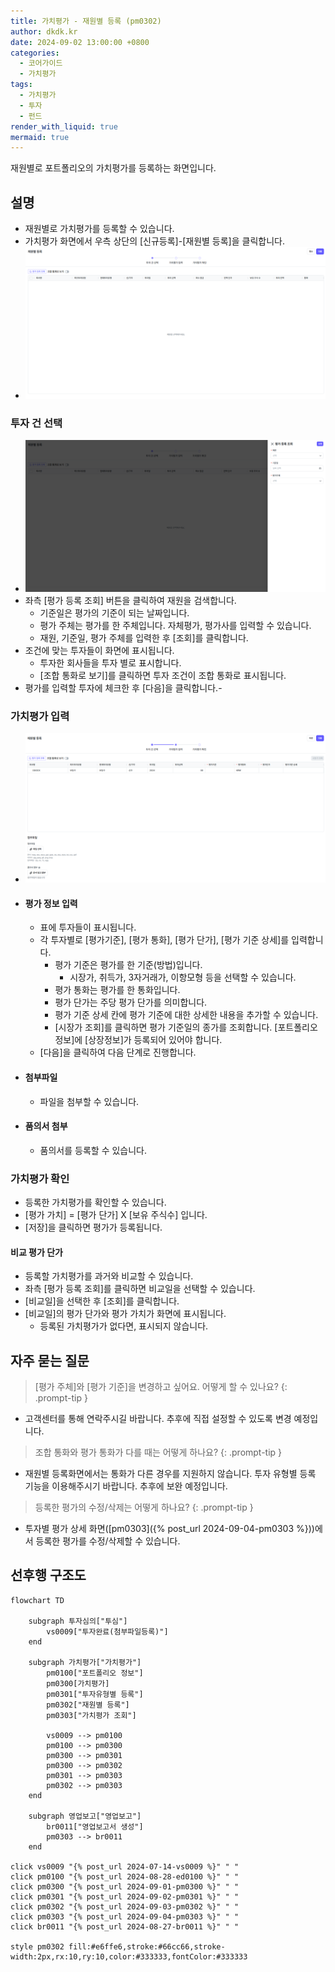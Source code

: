 ```yaml
---
title: 가치평가 - 재원별 등록 (pm0302)
author: dkdk.kr
date: 2024-09-02 13:00:00 +0800
categories:
  - 코어가이드
  - 가치평가
tags:
  - 가치평가
  - 투자
  - 펀드
render_with_liquid: true
mermaid: true
---
```

재원별로 포트폴리오의 가치평가를 등록하는 화면입니다.
## 설명
- 재원별로 가치평가를 등록할 수 있습니다. 
- 가치평가 화면에서 우측 상단의 [신규등록]-[재원별 등록]을 클릭합니다.
- ![가치평가7](assets/img/Pasted%20image%2020250122151101.png)
### 투자 건 선택
-  ![가치평가8](assets/img/Pasted%20image%2020250122151122.png)
- 좌측 [평가 등록 조회] 버튼을 클릭하여 재원을 검색합니다.
	- 기준일은 평가의 기준이 되는 날짜입니다. 
	- 평가 주체는 평가를 한 주체입니다. 자체평가, 평가사를 입력할 수 있습니다.
	- 재원, 기준일, 평가 주체를 입력한 후 [조회]를 클릭합니다.
- 조건에 맞는 투자들이 화면에 표시됩니다.
	- 투자한 회사들을 투자 별로 표시합니다.
	- [조합 통화로 보기]를 클릭하면 투자 조건이 조합 통화로 표시됩니다.
- 평가를 입력할 투자에 체크한 후 [다음]을 클릭합니다.-
### 가치평가 입력
- ![가치평가9](assets/img/Pasted%20image%2020250122151528.png)
- #### 평가 정보 입력
	- 표에 투자들이 표시됩니다.
	- 각 투자별로 [평가기준], [평가 통화], [평가 단가], [평가 기준 상세]를 입력합니다.
		- 평가 기준은 평가를 한 기준(방법)입니다.
			- 시장가, 취득가, 3자거래가, 이항모형 등을 선택할 수 있습니다.
		- 평가 통화는 평가를 한 통화입니다.
		- 평가 단가는 주당 평가 단가를 의미합니다.
		- 평가 기준 상세 칸에 평가 기준에 대한 상세한 내용을 추가할 수 있습니다.
		- [시장가 조회]를 클릭하면 평가 기준일의 종가를 조회합니다. [포트폴리오 정보]에 [상장정보]가 등록되어 있어야 합니다.	
	- [다음]을 클릭하여 다음 단계로 진행합니다.
- #### 첨부파일
	- 파일을 첨부할 수 있습니다.
- #### 품의서 첨부
	- 품의서를 등록할 수 있습니다.
### 가치평가 확인
- 등록한 가치평가를 확인할 수 있습니다.
- [평가 가치] = [평가 단가] X [보유 주식수] 입니다.
- [저장]을 클릭하면 평가가 등록됩니다. 
#### 비교 평가 단가
- 등록할 가치평가를 과거와 비교할 수 있습니다.
- 좌측 [평가 등록 조회]를 클릭하면 비교일을 선택할 수 있습니다.
- [비교일]을 선택한 후 [조회]를 클릭합니다.
- [비교일]의 평가 단가와 평가 가치가 화면에 표시됩니다.
	- 등록된 가치평가가 없다면, 표시되지 않습니다.

## 자주 묻는 질문

> [평가 주체]와 [평가 기준]을 변경하고 싶어요. 어떻게 할 수 있나요?
{: .prompt-tip }

- 고객센터를 통해 연락주시길 바랍니다. 추후에 직접 설정할 수 있도록 변경 예정입니다. 

> 조합 통화와 평가 통화가 다를 때는 어떻게 하나요?
{: .prompt-tip }

- 재원별 등록화면에서는 통화가 다른 경우를 지원하지 않습니다. 투자 유형별 등록 기능을 이용해주시기 바랍니다. 추후에 보완 예정입니다. 

> 등록한 평가의 수정/삭제는 어떻게 하나요?
{: .prompt-tip }

- 투자별 평가 상세 화면([pm0303]({% post_url 2024-09-04-pm0303 %}))에서 등록한 평가를 수정/삭제할 수 있습니다.
  

## 선후행 구조도
```mermaid
flowchart TD

    subgraph 투자심의["투심"]
        vs0009["투자완료(첨부파일등록)"]
    end

    subgraph 가치평가["가치평가"]
	    pm0100["포트폴리오 정보"]
	    pm0300[가치평가]
        pm0301["투자유형별 등록"]
        pm0302["재원별 등록"]
        pm0303["가치평가 조회"]
        
        vs0009 --> pm0100
        pm0100 --> pm0300
	    pm0300 --> pm0301
        pm0300 --> pm0302
        pm0301 --> pm0303
        pm0302 --> pm0303       
    end

    subgraph 영업보고["영업보고"]
        br0011["영업보고서 생성"]
        pm0303 --> br0011
    end

click vs0009 "{% post_url 2024-07-14-vs0009 %}" " "
click pm0100 "{% post_url 2024-08-28-ed0100 %}" " "
click pm0300 "{% post_url 2024-09-01-pm0300 %}" " "
click pm0301 "{% post_url 2024-09-02-pm0301 %}" " "
click pm0302 "{% post_url 2024-09-03-pm0302 %}" " "
click pm0303 "{% post_url 2024-09-04-pm0303 %}" " "
click br0011 "{% post_url 2024-08-27-br0011 %}" " "

style pm0302 fill:#e6ffe6,stroke:#66cc66,stroke-width:2px,rx:10,ry:10,color:#333333,fontColor:#333333


```